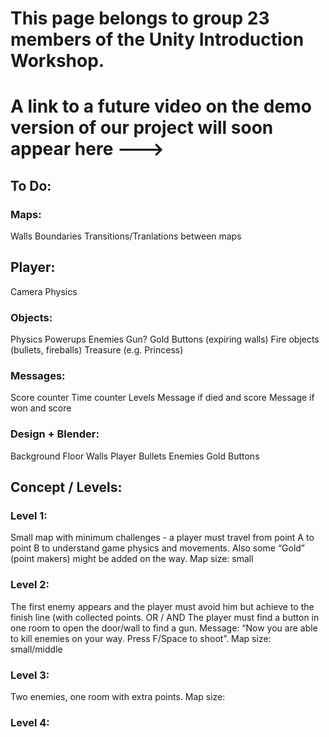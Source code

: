 # This page belongs to group 23 members of the Unity Introduction Workshop.
# A link to a future video on the demo version of our project will soon appear here --->

## To Do:
### Maps:
Walls
Boundaries
Transitions/Tranlations between maps
## Player:
Camera
Physics
### Objects:
Physics
Powerups
Enemies
Gun?
Gold
Buttons (expiring walls)
Fire objects (bullets, fireballs)
Treasure (e.g. Princess)
### Messages:
Score counter
Time counter
Levels
Message if died and score
Message if won and score
### Design + Blender:
Background
Floor
Walls
Player
Bullets
Enemies
Gold
Buttons

## Concept / Levels:
### Level 1:
Small map with minimum challenges - a player must travel from point A to point B to understand game physics and movements. Also some “Gold” (point makers) might be added on the way. 
Map size: small

### Level 2:
The first enemy appears and the player must avoid him but achieve to the finish line (with collected points.
OR / AND 
The player must find a button in one room to open the door/wall to find a gun. Message: “Now you are able to kill enemies on your way. Press F/Space to shoot”. 
Map size: small/middle

### Level 3:
Two enemies, one room with extra points. 
Map size: 

### Level 4:
